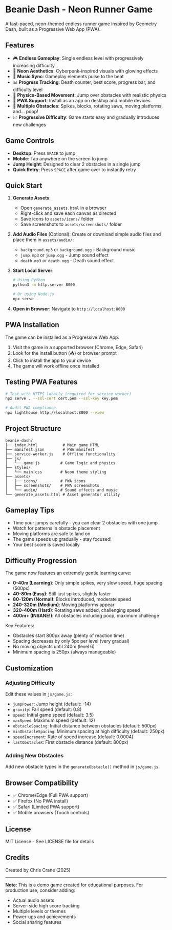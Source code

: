 # Beanie Dash - Neon Runner Game

A fast-paced, neon-themed endless runner game inspired by Geometry Dash, built as a Progressive Web App (PWA).

## Features

- 🎮 **Endless Gameplay**: Single endless level with progressively increasing difficulty
- 🌟 **Neon Aesthetics**: Cyberpunk-inspired visuals with glowing effects
- 🎵 **Music Sync**: Gameplay elements pulse to the beat
- 📊 **Progress Tracking**: Death counter, best score, progress bar, and difficulty level
- 🦘 **Physics-Based Movement**: Jump over obstacles with realistic physics
- 📱 **PWA Support**: Install as an app on desktop and mobile devices
- 🎯 **Multiple Obstacles**: Spikes, blocks, rotating saws, moving platforms, and... poop!
- 📈 **Progressive Difficulty**: Game starts easy and gradually introduces new challenges

## Game Controls

- **Desktop**: Press `SPACE` to jump
- **Mobile**: Tap anywhere on the screen to jump
- **Jump Height**: Designed to clear 2 obstacles in a single jump
- **Quick Retry**: Press `SPACE` after game over to instantly retry

## Quick Start

1. **Generate Assets**:
   - Open `generate_assets.html` in a browser
   - Right-click and save each canvas as directed
   - Save icons to `assets/icons/` folder
   - Save screenshots to `assets/screenshots/` folder

2. **Add Audio Files** (Optional):
   Create or download simple audio files and place them in `assets/audio/`:
   - `background.mp3` or `background.ogg` - Background music
   - `jump.mp3` or `jump.ogg` - Jump sound effect
   - `death.mp3` or `death.ogg` - Death sound effect

3. **Start Local Server**:
   ```bash
   # Using Python
   python3 -m http.server 8000

   # Or using Node.js
   npx serve .
   ```

4. **Open in Browser**:
   Navigate to `http://localhost:8000`

## PWA Installation

The game can be installed as a Progressive Web App:

1. Visit the game in a supported browser (Chrome, Edge, Safari)
2. Look for the install button (📥) or browser prompt
3. Click to install the app to your device
4. The game will work offline once installed

## Testing PWA Features

```bash
# Test with HTTPS locally (required for service worker)
npx serve . --ssl-cert cert.pem --ssl-key key.pem

# Audit PWA compliance
npx lighthouse http://localhost:8000 --view
```

## Project Structure

```
beanie-dash/
├── index.html           # Main game HTML
├── manifest.json        # PWA manifest
├── service-worker.js    # Offline functionality
├── js/
│   └── game.js         # Game logic and physics
├── styles/
│   └── main.css        # Neon theme styling
├── assets/
│   ├── icons/          # PWA icons
│   ├── screenshots/    # PWA screenshots
│   └── audio/          # Sound effects and music
└── generate_assets.html # Asset generator utility
```

## Gameplay Tips

- Time your jumps carefully - you can clear 2 obstacles with one jump
- Watch for patterns in obstacle placement
- Moving platforms are safe to land on
- The game speeds up gradually - stay focused!
- Your best score is saved locally

## Difficulty Progression

The game now features an extremely gentle learning curve:

- **0-40m (Learning)**: Only simple spikes, very slow speed, huge spacing (500px)
- **40-80m (Easy)**: Still just spikes, slightly faster
- **80-120m (Normal)**: Blocks introduced, moderate speed
- **240-320m (Medium)**: Moving platforms appear
- **320-400m (Hard)**: Rotating saws added, challenging speed
- **400m+ (INSANE!)**: All obstacles including poop, maximum challenge

Key Features:
- Obstacles start 800px away (plenty of reaction time)
- Spacing decreases by only 5px per level (very gradual)
- No moving objects until 240m (level 6)
- Minimum spacing is 250px (always manageable)

## Customization

### Adjusting Difficulty
Edit these values in `js/game.js`:
- `jumpPower`: Jump height (default: -14)
- `gravity`: Fall speed (default: 0.8)
- `speed`: Initial game speed (default: 3.5)
- `maxSpeed`: Maximum speed (default: 12)
- `obstacleSpacing`: Initial distance between obstacles (default: 500px)
- `minObstacleSpacing`: Minimum spacing at high difficulty (default: 250px)
- `speedIncrement`: Rate of speed increase (default: 0.0004)
- `lastObstacleX`: First obstacle distance (default: 800px)

### Adding New Obstacles
Add new obstacle types in the `generateObstacle()` method in `js/game.js`.

## Browser Compatibility

- ✅ Chrome/Edge (Full PWA support)
- ✅ Firefox (No PWA install)
- ✅ Safari (Limited PWA support)
- ✅ Mobile browsers (Touch controls)

## License

MIT License - See LICENSE file for details

## Credits

Created by Chris Crane (2025)

---

**Note**: This is a demo game created for educational purposes. For production use, consider adding:
- Actual audio assets
- Server-side high score tracking
- Multiple levels or themes
- Power-ups and achievements
- Social sharing features